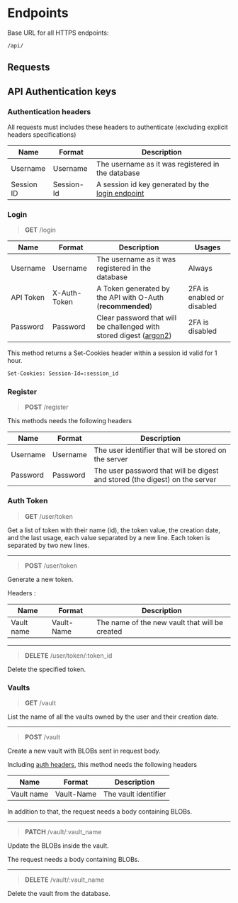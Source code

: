 # Endpoints

Base URL for all HTTPS endpoints:

`/api/`

## Requests

## API Authentication keys

### Authentication headers

All requests must includes these headers to authenticate (excluding explicit headers specifications)

| Name       | Format     | Description                                                |
| ---------- | ---------- | ---------------------------------------------------------- |
| Username   | Username   | The username as it was registered in the database          |
| Session ID | Session-Id | A session id key generated by the [login endpoint](#login) |

### Login

> **GET** /login

| Name      | Format       | Description                                                                                   | Usages                     |
| --------- | ------------ | --------------------------------------------------------------------------------------------- | -------------------------- |
| Username  | Username     | The username as it was registered in the database                                             | Always                     |
| API Token | X-Auth-Token | A Token generated by the API with O-Auth (**recommended**)                                    | 2FA is enabled or disabled |
| Password  | Password     | Clear password that will be challenged with stored digest ([argon2](https://www.argon2.com/)) | 2FA is disabled            |

This method returns a Set-Cookies header within a session id valid for 1 hour.

```bash
Set-Cookies: Session-Id=:session_id
```

### Register

> **POST** /register

This methods needs the following headers

| Name     | Format   | Description                                                                 |
| -------- | -------- | --------------------------------------------------------------------------- |
| Username | Username | The user identifier that will be stored on the server                       |
| Password | Password | The user password that will be digest and stored (the digest) on the server |

### Auth Token

> **GET** /user/token

Get a list of token with their name (id), the token value, the creation date, and the last usage, each value separated by a new line. Each token is separated by two new lines.

---

> **POST** /user/token

Generate a new token.

Headers :

| Name       | Format     | Description                                    |
| ---------- | ---------- | ---------------------------------------------- |
| Vault name | Vault-Name | The name of the new vault that will be created |

---

> **DELETE** /user/token/:token_id

Delete the specified token.

### Vaults

> **GET** /vault

List the name of all the vaults owned by the user and their creation date.

---

> **POST** /vault

Create a new vault with BLOBs sent in request body.

Including [auth headers](#authentication-headers), this method needs the following headers

| Name       | Format     | Description          |
| ---------- | ---------- | -------------------- |
| Vault name | Vault-Name | The vault identifier |

In addition to that, the request needs a body containing BLOBs.

---

> **PATCH** /vault/:vault_name

Update the BLOBs inside the vault.

The request needs a body containing BLOBs.

---

> **DELETE** /vault/:vault_name

Delete the vault from the database.
